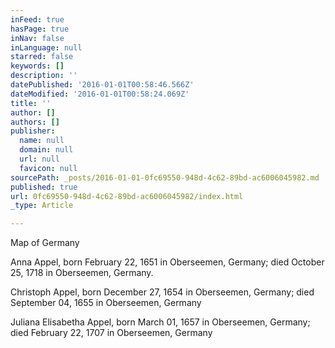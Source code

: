 ```yaml
---
inFeed: true
hasPage: true
inNav: false
inLanguage: null
starred: false
keywords: []
description: ''
datePublished: '2016-01-01T00:58:46.566Z'
dateModified: '2016-01-01T00:58:24.069Z'
title: ''
author: []
authors: []
publisher:
  name: null
  domain: null
  url: null
  favicon: null
sourcePath: _posts/2016-01-01-0fc69550-948d-4c62-89bd-ac6006045982.md
published: true
url: 0fc69550-948d-4c62-89bd-ac6006045982/index.html
_type: Article

---
```

Map of Germany

Anna Appel, born February 22, 1651 in Oberseemen, Germany;
died October 25, 1718 in Oberseemen, Germany.

Christoph Appel, born December 27, 1654 in Oberseemen,
Germany; died September 04, 1655 in Oberseemen, Germany

Juliana Elisabetha Appel, born March 01, 1657 in Oberseemen,
Germany; died February 22, 1707 in Oberseemen, Germany